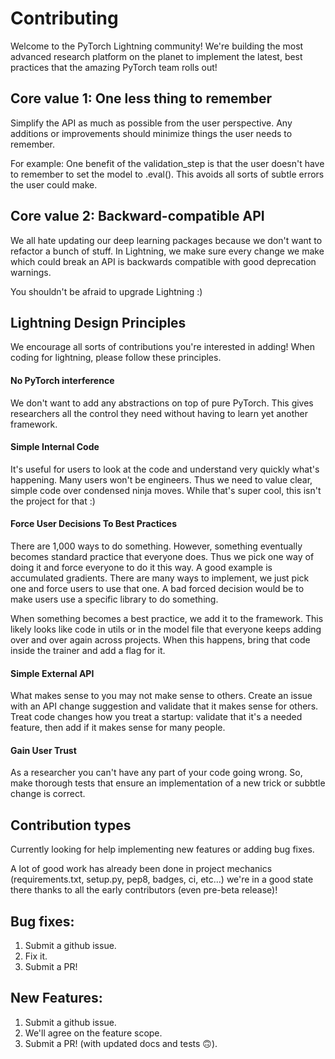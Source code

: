# Contributing    
Welcome to the PyTorch Lightning community! We're building the most advanced research platform on the planet to implement the latest, best practices that the amazing PyTorch team rolls out!   

## Core value 1: One less thing to remember    
Simplify the API as much as possible from the user perspective. Any additions or improvements should minimize things the user needs to remember.   

For example: One benefit of the validation_step is that the user doesn't have to remember to set the model to .eval(). This avoids all sorts of subtle errors the user could make.  

## Core value 2: Backward-compatible API   
We all hate updating our deep learning packages because we don't want to refactor a bunch of stuff. In Lightning, we make sure every change we make which could break an API is backwards compatible with good deprecation warnings.

You shouldn't be afraid to upgrade Lightning :)

## Lightning Design Principles   
We encourage all sorts of contributions you're interested in adding! When coding for lightning, please follow these principles.    

#### No PyTorch interference   
We don't want to add any abstractions on top of pure PyTorch. This gives researchers all the control they need without having to learn yet another framework.    

#### Simple Internal Code    
It's useful for users to look at the code and understand very quickly what's happening. Many users won't be engineers. Thus we need to value clear, simple code over condensed ninja moves. While that's super cool, this isn't the project for that :)      

#### Force User Decisions To Best Practices    
There are 1,000 ways to do something. However, something eventually becomes standard practice that everyone does. Thus we pick one way of doing it and force everyone to do it this way. A good example is accumulated gradients. There are many ways to implement, we just pick one and force users to use that one. A bad forced decision would be to make users use a specific library to do something.    

When something becomes a best practice, we add it to the framework. This likely looks like code in utils or in the model file that everyone keeps adding over and over again across projects. When this happens, bring that code inside the trainer and add a flag for it.

#### Simple External API    
What makes sense to you may not make sense to others. Create an issue with an API change suggestion and validate that it makes sense for others. Treat code changes how you treat a startup: validate that it's a needed feature, then add if it makes sense for many people.    

#### Gain User Trust    
As a researcher you can't have any part of your code going wrong. So, make thorough tests that ensure an implementation of a new trick or subbtle change is correct.    

## Contribution types    
Currently looking for help implementing new features or adding bug fixes. 

A lot of good work has already been done in project mechanics (requirements.txt, setup.py, pep8, badges, ci, etc...) we're in a good state there thanks to all the early contributors (even pre-beta release)!   

## Bug fixes:  
1. Submit a github issue.   
2. Fix it.  
3. Submit a PR! 

## New Features:  
1. Submit a github issue.   
2. We'll agree on the feature scope.     
3. Submit a PR! (with updated docs and tests 🙃).   
